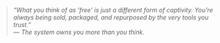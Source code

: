 > *“What you think of as 'free' is just a different form of captivity. You’re always being sold, packaged, and repurposed by the very tools you trust.”*  
— *The system owns you more than you think.*

